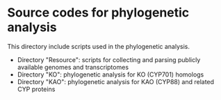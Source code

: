 # Source codes for phylogenetic analysis
This directory include scripts used in the phylogenetic analysis.

- Directory "Resource": scripts for collecting and parsing publicly available genomes and transcriptomes
- Directory "KO": phylogenetic analysis for KO (CYP701) homologs
- Directory "KAO": phylogenetic analysis for KAO (CYP88) and related CYP proteins